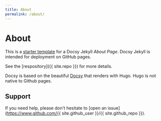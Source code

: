```yaml
---
title: About
permalink: /about/
---
```


# About

This is a [starter template](https://vsoch.github.io/docsy-jekyll/) for a Docsy Jekyll *About Page*. 
Docsy Jekyll is intended for deployment on GitHub pages. 

See the [respository]({{ site.repo }}) for more details.

Docsy is based on the beautiful [Docsy](https://github.com/google/docsy) that renders with Hugo. 
Hugo is not native to Github pages.

## Support

If you need help, please don't hesitate to [open an issue](https://www.github.com/{{ site.github_user }}/{{ site.github_repo }}).
